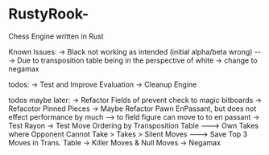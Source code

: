 # RustyRook-
Chess Engine written in Rust

Known Issues:
-> Black not working as intended (initial alpha/beta wrong)
---> Due to transposition table being in the perspective of white -> change to negamax

todos: 
-> Test and Improve Evaluation
-> Cleanup Engine 


todos maybe later:
-> Refactor Fields of prevent check to magic bitboards
-> Refacotor Pinned Pieces
-> Maybe Refactor Pawn EnPassant, but does not effect performance by much
--> to field figure can move to to en passant
-> Test Rayon
-> Test Move Ordering by Transposition Table 
---> Own Takes where Opponent Cannot Take > Takes > Silent Moves
---> Save Top 3 Moves in Trans. Table
-> Killer Moves & Null Moves
-> Negamax